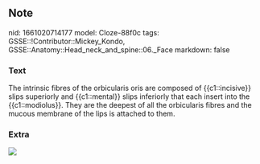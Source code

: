 ## Note
nid: 1661020714177
model: Cloze-88f0c
tags: GSSE::!Contributor::Mickey_Kondo, GSSE::Anatomy::Head_neck_and_spine::06._Face
markdown: false

### Text
The intrinsic fibres of the orbicularis oris are composed of {{c1::incisive}} slips superiorly and {{c1::mental}} slips inferiorly that each insert into the {{c1::modiolus}}. They are the deepest of all the orbicularis fibres and the mucous membrane of the lips is attached to them.

### Extra
<img src="paste-f69e8861e600b2c7c0fd40e65cdd6bd56c2fd349.jpg">
